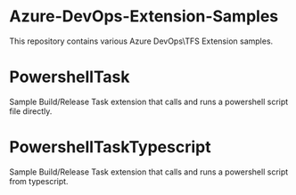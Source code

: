 # Azure-DevOps-Extension-Samples

This repository contains various Azure DevOps\TFS Extension samples.


# PowershellTask

Sample Build/Release Task extension that calls and runs a powershell script file directly.


# PowershellTaskTypescript

Sample Build/Release Task extension that calls and runs a powershell script from typescript.
